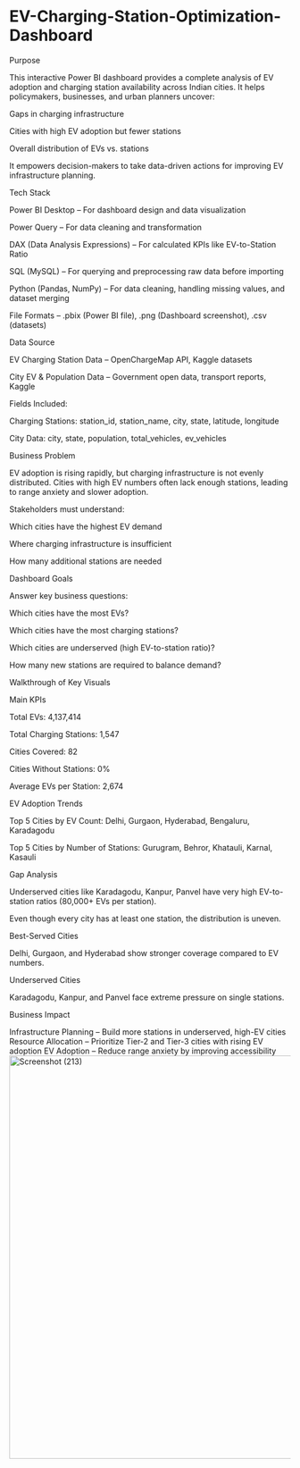 # EV-Charging-Station-Optimization-Dashboard
Purpose

This interactive Power BI dashboard provides a complete analysis of EV adoption and charging station availability across Indian cities.
It helps policymakers, businesses, and urban planners uncover:

Gaps in charging infrastructure

Cities with high EV adoption but fewer stations

Overall distribution of EVs vs. stations

It empowers decision-makers to take data-driven actions for improving EV infrastructure planning.

Tech Stack

Power BI Desktop – For dashboard design and data visualization

Power Query – For data cleaning and transformation

DAX (Data Analysis Expressions) – For calculated KPIs like EV-to-Station Ratio

SQL (MySQL) – For querying and preprocessing raw data before importing

Python (Pandas, NumPy) – For data cleaning, handling missing values, and dataset merging

File Formats – .pbix (Power BI file), .png (Dashboard screenshot), .csv (datasets)

Data Source

EV Charging Station Data – OpenChargeMap API, Kaggle datasets

City EV & Population Data – Government open data, transport reports, Kaggle

Fields Included:

Charging Stations: station_id, station_name, city, state, latitude, longitude

City Data: city, state, population, total_vehicles, ev_vehicles

Business Problem

EV adoption is rising rapidly, but charging infrastructure is not evenly distributed.
Cities with high EV numbers often lack enough stations, leading to range anxiety and slower adoption.

Stakeholders must understand:

Which cities have the highest EV demand

Where charging infrastructure is insufficient

How many additional stations are needed

Dashboard Goals

Answer key business questions:

Which cities have the most EVs?

Which cities have the most charging stations?

Which cities are underserved (high EV-to-station ratio)?

How many new stations are required to balance demand?

Walkthrough of Key Visuals

Main KPIs

Total EVs: 4,137,414

Total Charging Stations: 1,547

Cities Covered: 82

Cities Without Stations: 0%

Average EVs per Station: 2,674

EV Adoption Trends

Top 5 Cities by EV Count: Delhi, Gurgaon, Hyderabad, Bengaluru, Karadagodu

Top 5 Cities by Number of Stations: Gurugram, Behror, Khatauli, Karnal, Kasauli

Gap Analysis

Underserved cities like Karadagodu, Kanpur, Panvel have very high EV-to-station ratios (80,000+ EVs per station).

Even though every city has at least one station, the distribution is uneven.

Best-Served Cities

Delhi, Gurgaon, and Hyderabad show stronger coverage compared to EV numbers.

Underserved Cities

Karadagodu, Kanpur, and Panvel face extreme pressure on single stations.

Business Impact

Infrastructure Planning – Build more stations in underserved, high-EV cities
Resource Allocation – Prioritize Tier-2 and Tier-3 cities with rising EV adoption
EV Adoption – Reduce range anxiety by improving accessibility
<img width="1348" height="722" alt="Screenshot (213)" src="https://github.com/user-attachments/assets/e250b7fa-3336-4870-b27a-4728395cd4e8" />
